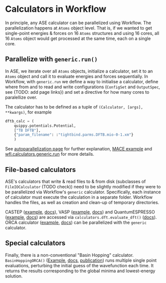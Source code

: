 
# Calculators in Workflow

In principle, any ASE calculator can be parallelized using Workflow. The parallelization happens at `Atoms` object level. That is, if we wanted to get single-point energies & forces on 16 `Atoms` structures and using 16 cores, all 16 `Atoms` object would get processed at the same time, each on a single core. 


## Parallelize with `generic.run()`

In ASE, we iterate over all `Atoms` objects, initialize a calculator, set it to an `Atoms` object and call it to evaluate energies and forces sequentially. In Workflow, with `generic.run` we define a way to initialise a calculator, define where from and to read and write configurations (`ConfigSet` and `OutputSpec`, see {TODO: add page links}) and set a directive for how many cores to paralellize over. 

The calculator has to be defined as a tuple of `(Calculator, [args], **kwargs)`, for example 

```python
dftb_calc = (
    quippy.potentials.Potential, 
    ["TB DFTB"], 
    {"param_filename": :"tightbind.parms.DFTB.mio-0-1.xm"}
    )
```

See [autoparallelization page](overview.parallelisation.rst) for further explanation, [MACE example](examples.mace.md) and [wfl.calculators.generic.run](??) for more details.  


## File-based calculators

ASE's calculators that write & read files to & from disk (subclasses of `FileIOCalculator` (TODO check)) need to be slightly modified if they were to be parallelized via Workflow's `generic` calculator. Specifically, each instance of calculator must execute the calculation in a separate folder. Workflow handles the files, as well as creation and clean-up of temporary directories. 

CASTEP ([example](link), [docs](link)), VASP ([example](link), [docs](link)) and QuantumESPRESSO ([example](link), [docs](link)) are accessed via `calculators.dft.evaluate_dft()` ([docs](link)). ORCA calculator ([example](examples.orca.md), [docs](link)) can be parallelized with the `generic` calculator. 


## Special calculators

Finally, there is a non-conventional "Basin Hopping" calculator. 
`BasinHoppingORCA()` ([Example](link), [docs](link), [publication](link)) runs multiple single point evaluations, perturbing the initial guess of the wavefunction each time. It returns the results corresponding to the global minima and lowest-energy solution.  

